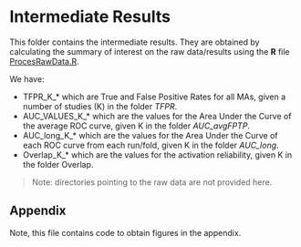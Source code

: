 Intermediate Results
===========

This folder contains the intermediate results. They are obtained by calculating the summary of interest on the raw data/results using the **R** file [ProcesRawData.R]().

We have:
* TFPR\_K\_* which are True and False Positive Rates for all MAs, given a number of studies (K) in the folder *TFPR*.
* AUC_VALUES\_K\_* which are the values for the Area Under the Curve of the average ROC curve, given K in the folder *AUC_avgFPTP*.
* AUC_long\_K\_* which are the values for the Area Under the Curve of each ROC curve from each run/fold, given K in the folder *AUC_long*. 
* Overlap\_K\_* which are the values for the activation reliability, given K in the folder Overlap.


> Note: directories pointing to the raw data are not provided here.

## Appendix

Note, this file contains code to obtain figures in the appendix.
